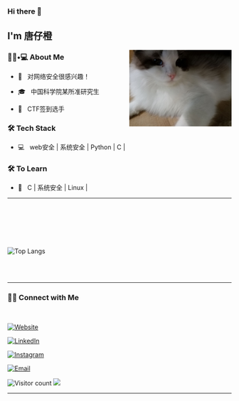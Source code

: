 

<!--
**tangzichengcc/tangzichengcc** is a ✨ _special_ ✨ repository because its `README.md` (this file) appears on your GitHub profile.

Here are some ideas to get you started:

- 🔭 I’m currently working on ...
- 🌱 I’m currently learning ...
- 👯 I’m looking to collaborate on ...
- 🤔 I’m looking for help with ...
- 💬 Ask me about ...
- 📫 How to reach me: ...
- 😄 Pronouns: ...
- ⚡ Fun fact: ...
-->

### Hi there 👋<h2> I'm 唐仔橙</h2>

<img align='right' src="https://github.com/tangzichengcc/tangzichengcc/blob/main/store/img/Cache_-2cc18a71acbe122f..jpg" width="230">

<h3> 👨🏻•💻 About Me </h3>



- 🤔 &nbsp; 对网络安全很感兴趣！

- 🎓 &nbsp; 中国科学院某所准研究生 

- 🌱 &nbsp; CTF签到选手




<h3>🛠 Tech Stack</h3>



- 💻 &nbsp;  web安全 | 系统安全 | Python | C |


<!--

- 🛢 &nbsp; MySQL | MongoDB

- 🔧 &nbsp; Git | Markdown | Selenium | Tidyverse

- 🖥 &nbsp; Illustrator| Photoshop | InDesign

-->



<h3>🛠 To Learn</h3>

- 🔧 &nbsp; C | 系统安全 | Linux | 

<hr>



<br/><br/>


<br/>

<br/>



![Top Langs](https://github-readme-stats.vercel.app/api/top-langs/?username=tangzichengcc&show_icons=true)

<br><br>



<hr>



<h3> 🤝🏻 Connect with Me </h3>

<br>



<p align="center">

<a href="https://shivammalpani.netlify.app/"><img alt="Website" src="https://img.shields.io/badge/shivammalpani.netlify.app-black?style=flat-square&logo=google-chrome"></a>

<a href="https://www.linkedin.com/in/shivam-malpani-47a379198/"><img alt="LinkedIn" src="https://img.shields.io/badge/LinkedIn-Shivam%20Malpani-blue?style=flat-square&logo=linkedin"></a>

<a href="https://www.instagram.com/i__disbalance/"><img alt="Instagram" src="https://img.shields.io/badge/Instagram-i__disbalance-black?style=flat-square&logo=instagram"></a>

<a href="mailto:shivammalpani111@gmail.com"><img alt="Email" src="https://img.shields.io/badge/Email-shivammalpani111@gmail.com-blue?style=flat-square&logo=gmail"></a>

</p>





![Visitor count](https://visitor-badge.laobi.icu/badge?page_id=shivam0110.shivam0110)   <img src="https://media.giphy.com/media/dxn6fRlTIShoeBr69N/giphy.gif" width="30">




<hr>


